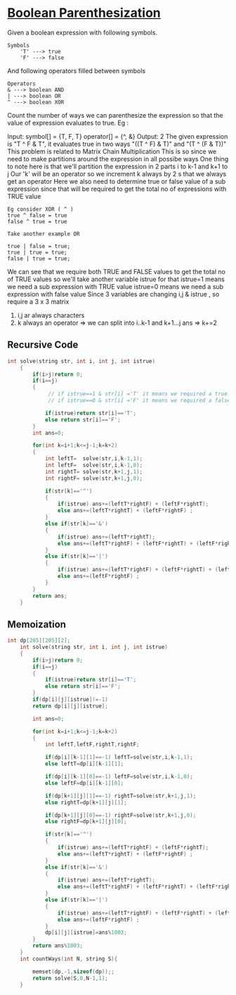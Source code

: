# [Boolean Parenthesization](https://www.geeksforgeeks.org/problems/boolean-parenthesization5610/1)

Given a boolean expression with following symbols.

```
Symbols
    'T' ---> true
    'F' ---> false
```

And following operators filled between symbols

```
Operators
& ---> boolean AND
| ---> boolean OR
^ ---> boolean XOR
```

Count the number of ways we can parenthesize the expression so that the value of expression evaluates to true.
Eg :

Input: symbol[] = {T, F, T}
operator[] = {^, &}
Output: 2
The given expression is "T ^ F & T", it evaluates true
in two ways "((T ^ F) & T)" and "(T ^ (F & T))"
This problem is related to Matrix Chain Multiplication
This is so since we need to make partitions around the expression in all possibe ways
One thing to note here is that we'll partition the expression in 2 parts i to k-1 and k+1 to j
Our 'k' will be an operator so we increment k always by 2 s that we always get an operator
Here we also need to determine true or false value of a sub expression since that will be required to get the total no of expressions with TRUE value

```
Eg consider XOR ( ^ )
true ^ false = true
false ^ true = true
```

```
Take another example OR

true | false = true;
true | true = true;
false | true = true;
```

We can see that we require both TRUE and FALSE values to get the total no of TRUE values so we'll take another variable istrue for that
istrue=1 means we need a sub expression with TRUE value
istrue=0 means we need a sub expression with false value
Since 3 variables are changing i,j & istrue , so require a 3 x 3 matrix

1. i,j ar always characters
2. k always an operator => we can split into i..k-1 and k+1...j ans => k+=2

## Recursive Code

```cpp
int solve(string str, int i, int j, int istrue)
    {
        if(i>j)return 0;
        if(i==j)
        {
		     // if istrue==1 & str[i] ='T' it means we required a true and got it so return 1 else return 0
			 // if istrue==0 & str[i] ='F' it means we required a false and got it so return 1 else return 0

            if(istrue)return str[i]=='T';
            else return str[i]=='F';
        }
        int ans=0;

        for(int k=i+1;k<=j-1;k=k+2)
        {
            int leftT=  solve(str,i,k-1,1);
            int leftF=  solve(str,i,k-1,0);
            int rightT= solve(str,k+1,j,1);
            int rightF= solve(str,k+1,j,0);

            if(str[k]=='^')
            {
                if(istrue) ans+=(leftT*rightF) + (leftF*rightT);
                else ans+=(leftT*rightT) + (leftF*rightF) ;
            }
            else if(str[k]=='&')
            {
                if(istrue) ans+=(leftT*rightT);
                else ans+=(leftT*rightF) + (leftF*rightT) + (leftF*rightF);
            }
            else if(str[k]=='|')
            {
                if(istrue) ans+=(leftT*rightF) + (leftF*rightT) + (leftT*rightT);
                else ans+=(leftF*rightF) ;
            }
        }
        return ans;
    }
```

## Memoization

```cpp
int dp[205][205][2];
    int solve(string str, int i, int j, int istrue)
    {
        if(i>j)return 0;
        if(i==j)
        {
            if(istrue)return str[i]=='T';
            else return str[i]=='F';
        }
        if(dp[i][j][istrue]!=-1)
        return dp[i][j][istrue];

        int ans=0;

        for(int k=i+1;k<=j-1;k=k+2)
        {
            int leftT,leftF,rightT,rightF;

            if(dp[i][k-1][1]==-1) leftT=solve(str,i,k-1,1);
            else leftT=dp[i][k-1][1];

            if(dp[i][k-1][0]==-1) leftF=solve(str,i,k-1,0);
            else leftF=dp[i][k-1][0];

            if(dp[k+1][j][1]==-1) rightT=solve(str,k+1,j,1);
            else rightT=dp[k+1][j][1];

            if(dp[k+1][j][0]==-1) rightF=solve(str,k+1,j,0);
            else rightF=dp[k+1][j][0];

            if(str[k]=='^')
            {
                if(istrue) ans+=(leftT*rightF) + (leftF*rightT);
                else ans+=(leftT*rightT) + (leftF*rightF) ;
            }
            else if(str[k]=='&')
            {
                if(istrue) ans+=(leftT*rightT);
                else ans+=(leftT*rightF) + (leftF*rightT) + (leftF*rightF);
            }
            else if(str[k]=='|')
            {
                if(istrue) ans+=(leftT*rightF) + (leftF*rightT) + (leftT*rightT);
                else ans+=(leftF*rightF) ;
            }
            dp[i][j][istrue]=ans%1003;
        }
        return ans%1003;
    }
    int countWays(int N, string S){

        memset(dp,-1,sizeof(dp));;
        return solve(S,0,N-1,1);
    }
```
